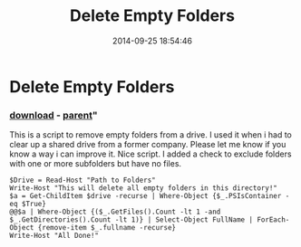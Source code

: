 ﻿---
pid:            5467
parent:         3690
children:       
poster:         Dexter
title:          Delete Empty Folders
date:           2014-09-25 18:54:46
format:         posh
---

# Delete Empty Folders

### [download](5467.ps1) - [parent](3690.md)"

This is a script to remove empty folders from a drive. I used it when i had to clear up a shared drive from a former company.
Please let me know if you know a way i can improve it.
Nice script.  I added a check to exclude folders with one or more subfolders but have no files.

```posh
$Drive = Read-Host "Path to Folders"
Write-Host "This will delete all empty folders in this directory!"
$a = Get-ChildItem $drive -recurse | Where-Object {$_.PSIsContainer -eq $True}
@@$a | Where-Object {($_.GetFiles().Count -lt 1 -and $_.GetDirectories().Count -lt 1)} | Select-Object FullName | ForEach-Object {remove-item $_.fullname -recurse} 
Write-Host "All Done!"
```

